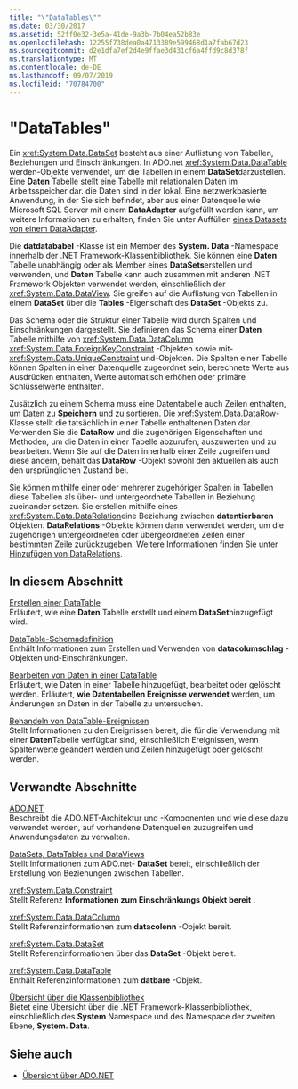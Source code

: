 ```yaml
---
title: "\"DataTables\""
ms.date: 03/30/2017
ms.assetid: 52ff0e32-3e5a-41de-9a3b-7b04ea52b83e
ms.openlocfilehash: 12255f738dea0a4713389e599468d1a7fab67d23
ms.sourcegitcommit: d2e1dfa7ef2d4e9ffae3d431cf6a4ffd9c8d378f
ms.translationtype: MT
ms.contentlocale: de-DE
ms.lasthandoff: 09/07/2019
ms.locfileid: "70784700"
---
```

# <a name="datatables"></a>"DataTables"
Ein <xref:System.Data.DataSet> besteht aus einer Auflistung von Tabellen, Beziehungen und Einschränkungen. In ADO.net <xref:System.Data.DataTable> werden-Objekte verwendet, um die Tabellen in einem **DataSet**darzustellen. Eine **Daten** Tabelle stellt eine Tabelle mit relationalen Daten im Arbeitsspeicher dar. die Daten sind in der lokal. Eine netzwerkbasierte Anwendung, in der Sie sich befindet, aber aus einer Datenquelle wie Microsoft SQL Server mit einem **DataAdapter** aufgefüllt werden kann, um weitere Informationen zu erhalten, finden Sie unter Auffüllen [eines Datasets von einem DataAdapter](../populating-a-dataset-from-a-dataadapter.md).  
  
 Die **datdatababel** -Klasse ist ein Member des **System. Data** -Namespace innerhalb der .NET Framework-Klassenbibliothek. Sie können eine **Daten** Tabelle unabhängig oder als Member eines **DataSets**erstellen und verwenden, und **Daten** Tabelle kann auch zusammen mit anderen .NET Framework Objekten verwendet werden, einschließlich der <xref:System.Data.DataView>. Sie greifen auf die Auflistung von Tabellen in einem **DataSet** über die **Tables** -Eigenschaft des **DataSet** -Objekts zu.  
  
 Das Schema oder die Struktur einer Tabelle wird durch Spalten und Einschränkungen dargestellt. Sie definieren das Schema einer **Daten** Tabelle mithilfe von <xref:System.Data.DataColumn> <xref:System.Data.ForeignKeyConstraint> -Objekten sowie mit- <xref:System.Data.UniqueConstraint> und-Objekten. Die Spalten einer Tabelle können Spalten in einer Datenquelle zugeordnet sein, berechnete Werte aus Ausdrücken enthalten, Werte automatisch erhöhen oder primäre Schlüsselwerte enthalten.  
  
 Zusätzlich zu einem Schema muss eine Datentabelle auch Zeilen enthalten, um Daten zu **Speichern** und zu sortieren. Die <xref:System.Data.DataRow>-Klasse stellt die tatsächlich in einer Tabelle enthaltenen Daten dar. Verwenden Sie die **DataRow** und die zugehörigen Eigenschaften und Methoden, um die Daten in einer Tabelle abzurufen, auszuwerten und zu bearbeiten. Wenn Sie auf die Daten innerhalb einer Zeile zugreifen und diese ändern, behält das **DataRow** -Objekt sowohl den aktuellen als auch den ursprünglichen Zustand bei.  
  
 Sie können mithilfe einer oder mehrerer zugehöriger Spalten in Tabellen diese Tabellen als über- und untergeordnete Tabellen in Beziehung zueinander setzen. Sie erstellen mithilfe eines <xref:System.Data.DataRelation>eine Beziehung zwischen **datentierbaren** Objekten. **DataRelations** -Objekte können dann verwendet werden, um die zugehörigen untergeordneten oder übergeordneten Zeilen einer bestimmten Zeile zurückzugeben. Weitere Informationen finden Sie unter [Hinzufügen von DataRelations](adding-datarelations.md).  
  
## <a name="in-this-section"></a>In diesem Abschnitt  
 [Erstellen einer DataTable](creating-a-datatable.md)  
 Erläutert, wie eine **Daten** Tabelle erstellt und einem **DataSet**hinzugefügt wird.  
  
 [DataTable-Schemadefinition](datatable-schema-definition.md)  
 Enthält Informationen zum Erstellen und Verwenden von **datacolumschlag** -Objekten und-Einschränkungen.  
  
 [Bearbeiten von Daten in einer DataTable](manipulating-data-in-a-datatable.md)  
 Erläutert, wie Daten in einer Tabelle hinzugefügt, bearbeitet oder gelöscht werden. Erläutert, **wie Datentabellen Ereignisse verwendet** werden, um Änderungen an Daten in der Tabelle zu untersuchen.  
  
 [Behandeln von DataTable-Ereignissen](handling-datatable-events.md)  
 Stellt Informationen zu den Ereignissen bereit, die für die Verwendung mit einer **Daten**Tabelle verfügbar sind, einschließlich Ereignissen, wenn Spaltenwerte geändert werden und Zeilen hinzugefügt oder gelöscht werden.  
  
## <a name="related-sections"></a>Verwandte Abschnitte  
 [ADO.NET](../index.md)  
 Beschreibt die ADO.NET-Architektur und -Komponenten und wie diese dazu verwendet werden, auf vorhandene Datenquellen zuzugreifen und Anwendungsdaten zu verwalten.  
  
 [DataSets, DataTables und DataViews](index.md)  
 Stellt Informationen zum ADO.net- **DataSet** bereit, einschließlich der Erstellung von Beziehungen zwischen Tabellen.  
  
 <xref:System.Data.Constraint>  
 Stellt Referenz **Informationen zum Einschränkungs Objekt bereit** .  
  
 <xref:System.Data.DataColumn>  
 Stellt Referenzinformationen zum **datacolenn** -Objekt bereit.  
  
 <xref:System.Data.DataSet>  
 Stellt Referenzinformationen über das **DataSet** -Objekt bereit.  
  
 <xref:System.Data.DataTable>  
 Enthält Referenzinformationen zum **datbare** -Objekt.  
  
 [Übersicht über die Klassenbibliothek](../../../../standard/class-library-overview.md)  
 Bietet eine Übersicht über die .NET Framework-Klassenbibliothek, einschließlich des **System** Namespace und des Namespace der zweiten Ebene, **System. Data**.  
  
## <a name="see-also"></a>Siehe auch

- [Übersicht über ADO.NET](../ado-net-overview.md)
